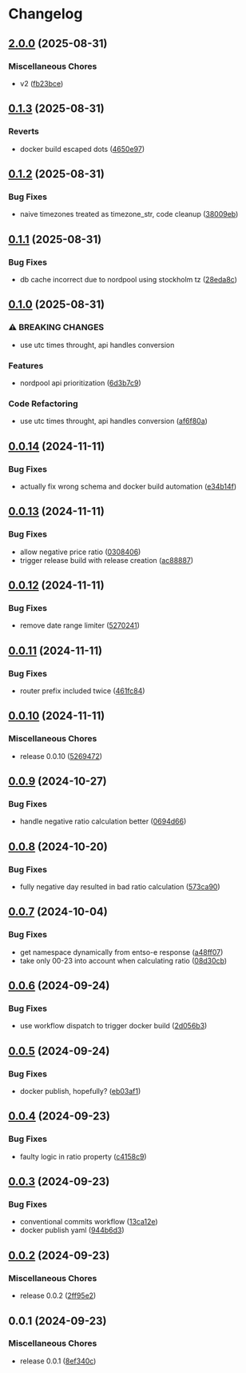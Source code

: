 # Changelog

## [2.0.0](https://github.com/kasperiio/api/compare/v0.1.3...v2.0.0) (2025-08-31)


### Miscellaneous Chores

* v2 ([fb23bce](https://github.com/kasperiio/api/commit/fb23bced23323ee175ab143ef3fc94d8a9727792))

## [0.1.3](https://github.com/kasperiio/api/compare/v0.1.2...v0.1.3) (2025-08-31)


### Reverts

* docker build escaped dots ([4650e97](https://github.com/kasperiio/api/commit/4650e9748cf9497c6a68996ec0a77cb814e60288))

## [0.1.2](https://github.com/kasperiio/api/compare/v0.1.1...v0.1.2) (2025-08-31)


### Bug Fixes

* naive timezones treated as timezone_str, code cleanup ([38009eb](https://github.com/kasperiio/api/commit/38009ebc049fc9a1b92ace9726781a841c6ae88f))

## [0.1.1](https://github.com/kasperiio/api/compare/v0.1.0...v0.1.1) (2025-08-31)


### Bug Fixes

* db cache incorrect due to nordpool using stockholm tz ([28eda8c](https://github.com/kasperiio/api/commit/28eda8cd1c00eca95ad98ce963c9b3bfe02bd01e))

## [0.1.0](https://github.com/kasperiio/api/compare/v0.0.14...v0.1.0) (2025-08-31)


### ⚠ BREAKING CHANGES

* use utc times throught, api handles conversion

### Features

* nordpool api prioritization ([6d3b7c9](https://github.com/kasperiio/api/commit/6d3b7c9b8a507e988ec10492131814a76b634867))


### Code Refactoring

* use utc times throught, api handles conversion ([af6f80a](https://github.com/kasperiio/api/commit/af6f80a870c9b0f5c7b5611697202ea9736360ac))

## [0.0.14](https://github.com/kasperiio/api/compare/v0.0.13...v0.0.14) (2024-11-11)


### Bug Fixes

* actually fix wrong schema and docker build automation ([e34b14f](https://github.com/kasperiio/api/commit/e34b14f933587aa4842f41fe00a3e7512e9b57c2))

## [0.0.13](https://github.com/kasperiio/api/compare/v0.0.12...v0.0.13) (2024-11-11)


### Bug Fixes

* allow negative price ratio ([0308406](https://github.com/kasperiio/api/commit/030840619e142c13226335623dd7a793551845c6))
* trigger release build with release creation ([ac88887](https://github.com/kasperiio/api/commit/ac88887237c84c9c85939a91936217df5f53ec37))

## [0.0.12](https://github.com/kasperiio/api/compare/v0.0.11...v0.0.12) (2024-11-11)


### Bug Fixes

* remove date range limiter ([5270241](https://github.com/kasperiio/api/commit/52702416ddd04f7c82403506e45c48ce89ba0a41))

## [0.0.11](https://github.com/kasperiio/api/compare/v0.0.10...v0.0.11) (2024-11-11)


### Bug Fixes

* router prefix included twice ([461fc84](https://github.com/kasperiio/api/commit/461fc8406a60cda8135e01c28aceaf8784383712))

## [0.0.10](https://github.com/kasperiio/api/compare/v0.0.9...v0.0.10) (2024-11-11)


### Miscellaneous Chores

* release 0.0.10 ([5269472](https://github.com/kasperiio/api/commit/526947266bfd7f28948b2746691dd07051e91d55))

## [0.0.9](https://github.com/kasperiio/api/compare/v0.0.8...v0.0.9) (2024-10-27)


### Bug Fixes

* handle negative ratio calculation better ([0694d66](https://github.com/kasperiio/api/commit/0694d6673e6f96094e56f49b50efd3de409573a6))

## [0.0.8](https://github.com/kasperiio/api/compare/v0.0.7...v0.0.8) (2024-10-20)


### Bug Fixes

* fully negative day resulted in bad ratio calculation ([573ca90](https://github.com/kasperiio/api/commit/573ca903249187cc0e03973eb39360c189d15cad))

## [0.0.7](https://github.com/kasperiio/api/compare/v0.0.6...v0.0.7) (2024-10-04)


### Bug Fixes

* get namespace dynamically from entso-e response ([a48ff07](https://github.com/kasperiio/api/commit/a48ff079599476e9db41b00236cfc12152cf0bf5))
* take only 00-23 into account when calculating ratio ([08d30cb](https://github.com/kasperiio/api/commit/08d30cbe5c7f57420b3fec2aeeec266e4a511c20))

## [0.0.6](https://github.com/kasperiio/api/compare/v0.0.5...v0.0.6) (2024-09-24)


### Bug Fixes

* use workflow dispatch to trigger docker build ([2d056b3](https://github.com/kasperiio/api/commit/2d056b393b710cce5682968169d32eddbcd8517c))

## [0.0.5](https://github.com/kasperiio/api/compare/v0.0.4...v0.0.5) (2024-09-24)


### Bug Fixes

* docker publish, hopefully? ([eb03af1](https://github.com/kasperiio/api/commit/eb03af1e16315c1354f6fcb39d70ee6aa85800c4))

## [0.0.4](https://github.com/kasperiio/api/compare/v0.0.3...v0.0.4) (2024-09-23)


### Bug Fixes

* faulty logic in ratio property ([c4158c9](https://github.com/kasperiio/api/commit/c4158c90461c6044fe4ec958b8d165fe77e49f54))

## [0.0.3](https://github.com/kasperiio/api/compare/v0.0.2...v0.0.3) (2024-09-23)


### Bug Fixes

* conventional commits workflow ([13ca12e](https://github.com/kasperiio/api/commit/13ca12e37b6b2e9c5d6c845c33546df6694d0758))
* docker publish yaml ([944b6d3](https://github.com/kasperiio/api/commit/944b6d30f2abd465cbd083e87a54c84135494763))

## [0.0.2](https://github.com/kasperiio/api/compare/v0.0.1...v0.0.2) (2024-09-23)


### Miscellaneous Chores

* release 0.0.2 ([2ff95e2](https://github.com/kasperiio/api/commit/2ff95e2d3f62750a93cd2a3d896857eebc60a3a6))

## 0.0.1 (2024-09-23)


### Miscellaneous Chores

* release 0.0.1 ([8ef340c](https://github.com/kasperiio/api/commit/8ef340ceeda11eaccaa5258be957f5c39db6667b))

